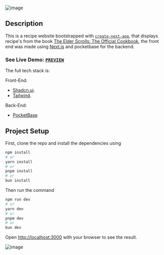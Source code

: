 ![image](https://github.com/user-attachments/assets/3dbb8b6f-b532-494e-9a96-f8e75e181a90)

## Description 
This is a recipe website bootstrapped with [`create-next-app`](https://github.com/vercel/next.js/tree/canary/packages/create-next-app), that displays recipe's from the book [The Elder Scrolls: The Official Cookbook](https://www.amazon.com/Elder-Scrolls-Official-Cookbook/dp/1683833988), the front end was made using [Next.js](https://nextjs.org/) and pocketbase for the backend.

### See Live Demo: [`PREVIEW`](https://bethesda-recipe.vercel.app/en)
The full tech stack is:

Front-End:
- [Shadcn.ui](https://ui.shadcn.com).
- [Tailwind](https://tailwindcss.com).
  
Back-End:
- [PocketBase](https://pocketbase.io)


## Project Setup

First, clone the repo and install the dependencies using 
```bash
npm install
# or
yarn install
# or
pnpm install
# or
bun install
```
Then run the command
```bash
npm run dev
# or
yarn dev
# or
pnpm dev
# or
bun dev
```

Open [http://localhost:3000](http://localhost:3000) with your browser to see the result.

![image](https://github.com/user-attachments/assets/7adae2ca-64ea-41fd-9f13-5137434d098d)
